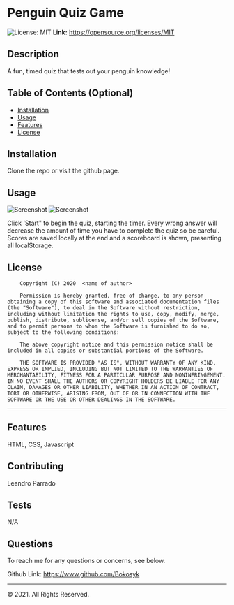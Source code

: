 # Penguin Quiz Game
![License: MIT](https://img.shields.io/badge/License-MIT-yellow.svg) 
 <strong>Link:</strong> https://opensource.org/licenses/MIT


## Description 
A fun, timed quiz that tests out your penguin knowledge!

## Table of Contents (Optional)

* [Installation](#installation)
* [Usage](#usage)
* [Features](#features)
* [License](#license)


## Installation

Clone the repo or visit the github page.

## Usage 

![Screenshot](https://raw.githubusercontent.com/Bokosyk/Penguin-Quiz-Game/main/Assets/Screenshot%20(118).png)
![Screenshot](https://raw.githubusercontent.com/Bokosyk/Penguin-Quiz-Game/main/Assets/Screenshot%20(119).png)

Click 'Start" to begin the quiz, starting the timer. Every wrong answer will decrease the amount of time you have to complete the quiz so be careful. Scores are saved locally at the end and a scoreboard is shown, presenting all localStorage.

## License

        Copyright (C) 2020  <name of author>
        
        Permission is hereby granted, free of charge, to any person obtaining a copy of this software and associated documentation files (the "Software"), to deal in the Software without restriction, including without limitation the rights to use, copy, modify, merge, publish, distribute, sublicense, and/or sell copies of the Software, and to permit persons to whom the Software is furnished to do so, subject to the following conditions:
        
        The above copyright notice and this permission notice shall be included in all copies or substantial portions of the Software.
        
        THE SOFTWARE IS PROVIDED "AS IS", WITHOUT WARRANTY OF ANY KIND, EXPRESS OR IMPLIED, INCLUDING BUT NOT LIMITED TO THE WARRANTIES OF MERCHANTABILITY, FITNESS FOR A PARTICULAR PURPOSE AND NONINFRINGEMENT. IN NO EVENT SHALL THE AUTHORS OR COPYRIGHT HOLDERS BE LIABLE FOR ANY CLAIM, DAMAGES OR OTHER LIABILITY, WHETHER IN AN ACTION OF CONTRACT, TORT OR OTHERWISE, ARISING FROM, OUT OF OR IN CONNECTION WITH THE SOFTWARE OR THE USE OR OTHER DEALINGS IN THE SOFTWARE.

---

## Features

HTML, CSS, Javascript

## Contributing

Leandro Parrado

## Tests

N/A

## Questions

To reach me for any questions or concerns, see below.

Github Link: https://www.github.com/Bokosyk 

---

© 2021. All Rights Reserved.
